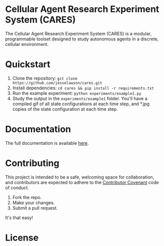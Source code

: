 # Cellular Agent Research Experiment System (CARES)

The Cellular Agent Research Experiment System (CARES) is a modular, programmable
toolset designed to study autonomous agents in a discrete, cellular environment. 

# Quickstart

1. Clone the repository: `git clone https://github.com/jesselawson/cares.git`
2. Install dependencies: `cd cares && pip install -r requirements.txt`
3. Run the example experiment: `python experiments/example1.py`
4. Study the output in the `experiments/example1` folder. You'll have a compiled gif of
all state configurations at each time step, and *.jpg copies of the state configuration 
at each time step. 

# Documentation

The full documentation is available [here](https://jesselawson.org/cares).

# Contributing 

This project is intended to be a safe, welcoming space for collaboration, and 
contributors are expected to adhere to the 
[Contributor Covenant](http://contributor-covenant.org/) code of conduct.

1. Fork the repo.
2. Make your changes. 
3. Submit a pull request.

It's that easy!

# License

